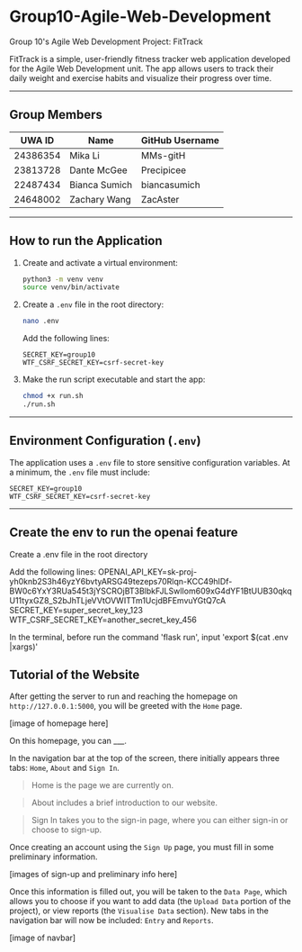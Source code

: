 # Group10-Agile-Web-Development
Group 10's Agile Web Development Project: FitTrack

FitTrack is a simple, user-friendly fitness tracker web application developed for the Agile Web Development unit. The app allows users to track their daily weight and exercise habits and visualize their progress over time.

---

## Group Members

| UWA ID       | Name             | GitHub Username   |
|--------------|------------------|-------------------|
| 24386354     | Mika Li          | MMs-gitH          |
| 23813728     | Dante McGee      | Precipicee        |
| 22487434     | Bianca Sumich    | biancasumich      |
| 24648002     | Zachary Wang     | ZacAster          |

---

## How to run the Application
1. Create and activate a virtual environment:
   ```bash
   python3 -m venv venv
   source venv/bin/activate
   ```

2. Create a `.env` file in the root directory:
   ```bash
   nano .env
   ```

   Add the following lines:
   ```env
   SECRET_KEY=group10
   WTF_CSRF_SECRET_KEY=csrf-secret-key
   ```

3. Make the run script executable and start the app:
   ```bash
   chmod +x run.sh
   ./run.sh
   ```

---

## Environment Configuration (`.env`)

The application uses a `.env` file to store sensitive configuration variables. At a minimum, the `.env` file must include:

```env
SECRET_KEY=group10
WTF_CSRF_SECRET_KEY=csrf-secret-key
```

---

## Create the env to run the openai feature
Create a .env file in the root directory

Add the following lines:
OPENAI_API_KEY=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
SECRET_KEY=super_secret_key_123
WTF_CSRF_SECRET_KEY=another_secret_key_456

In the terminal, before run the command 'flask run', input 'export $(cat .env |xargs)'

## Tutorial of the Website

After getting the server to run and reaching the homepage on `http://127.0.0.1:5000`, you will be greeted with the `Home` page.

[image of homepage here]

On this homepage, you can ___.

In the navigation bar at the top of the screen, there initially appears three tabs: `Home`, `About` and `Sign In`.

> Home is the page we are currently on.

> About includes a brief introduction to our website.

> Sign In takes you to the sign-in page, where you can either sign-in or choose to sign-up.

Once creating an account using the `Sign Up` page, you must fill in some preliminary information.

[images of sign-up and preliminary info here]

Once this information is filled out, you will be taken to the `Data Page`, which allows you to choose if you want to add data (the `Upload Data` portion of the project), or view reports (the `Visualise Data` section). New tabs in the navigation bar will now be included: `Entry` and `Reports`.

[image of navbar]

